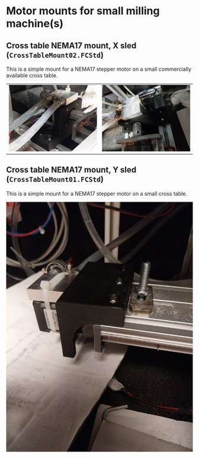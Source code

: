 # Motor mounts for small milling machine(s)

## Cross table NEMA17 mount, X sled (```CrossTableMount02.FCStd```)

This is a simple mount for a NEMA17 stepper motor on a small
commercially available cross table.

|     |     |
| --- | --- |
| ![](https://raw.githubusercontent.com/tspspi/freecadModel/refs/heads/master/Machine%20Parts/CNC%20Mill%201/MotorMounts/CrossTableMount02_001.png) | ![](https://raw.githubusercontent.com/tspspi/freecadModel/refs/heads/master/Machine%20Parts/CNC%20Mill%201/MotorMounts/CrossTableMount02_002.png) |

## Cross table NEMA17 mount, Y sled (```CrossTableMount01.FCStd```)

This is a simple mount for a NEMA17 stepper motor on a small
cross table.

![](https://raw.githubusercontent.com/tspspi/freecadModel/refs/heads/master/Machine%20Parts/CNC%20Mill%201/MotorMounts/CrossTableMount01_001.jpg)
